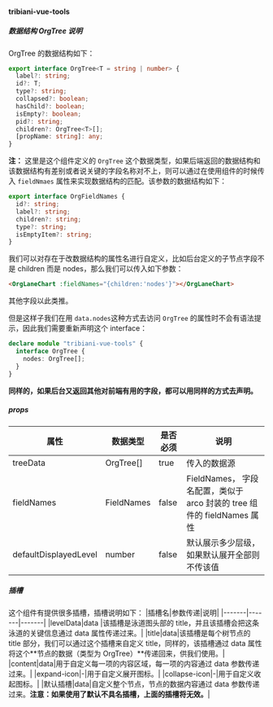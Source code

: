 #### tribiani-vue-tools

##### 数据结构 OrgTree 说明

OrgTree 的数据结构如下：

```ts
export interface OrgTree<T = string | number> {
  label?: string;
  id?: T;
  type?: string;
  collapsed?: boolean;
  hasChild?: boolean;
  isEmpty?: boolean;
  pid?: string;
  children?: OrgTree<T>[];
  [propName: string]: any;
}
```

**注：** 这里是这个组件定义的 `OrgTree` 这个数据类型，如果后端返回的数据结构和该数据结构有差别或者说关键的字段名称对不上，则可以通过在使用组件的时候传入 `fieldNmaes` 属性来实现数据结构的匹配。该参数的数据结构如下：

```ts
export interface OrgFieldNames {
  id?: string;
  label?: string;
  children?: string;
  type?: string;
  isEmptyItem?: string;
}
```

我们可以对存在于改数据结构的属性名进行自定义，比如后台定义的子节点字段不是 children 而是 nodes，那么我们可以传入如下参数：

```html
<OrgLaneChart :fieldNames="{children:'nodes'}"></OrgLaneChart>
```

其他字段以此类推。

但是这样子我们在用 `data.nodes`这种方式去访问 `OrgTree` 的属性时不会有语法提示，因此我们需要重新声明这个 interface：

```ts
declare module "tribiani-vue-tools" {
  interface OrgTree {
    nodes: OrgTree[];
  }
}
```

**同样的，如果后台又返回其他对前端有用的字段，都可以用同样的方式去声明。**

##### props

| 属性                  | 数据类型   | 是否必须 | 说明                                                                    |
| --------------------- | ---------- | -------- | ----------------------------------------------------------------------- |
| treeData              | OrgTree[]  | true     | 传入的数据源                                                            |
| fieldNames            | FieldNames | false    | FieldNames， 字段名配置，类似于 arco 封装的 tree 组件的 fieldNames 属性 |
| defaultDisplayedLevel | number     | false    | 默认展示多少层级，如果默认展开全部则不传该值                            |

##### 插槽

这个组件有提供很多插槽，插槽说明如下：
|插槽名|参数传递|说明|
|-------|-------|-------|
|levelData|data |该插槽是泳道图头部的 title，并且该插槽会把这条泳道的关键信息通过 data 属性传递过来。|
|title|data|该插槽是每个树节点的 title 部分，我们可以通过这个插槽来自定义 title，同样的，该插槽通过 data 属性将这个**节点的数据（类型为 OrgTree）**传递回来，供我们使用。|
|content|data|用于自定义每一项的内容区域，每一项的内容通过 data 参数传递过来。|
|expand-icon|-|用于自定义展开图标。|
|collapse-icon|-|用于自定义收起图标。|
|默认插槽|data|自定义整个节点，节点的数据内容通过 data 参数传递过来。**注意：如果使用了默认不具名插槽，上面的插槽将无效。**|
